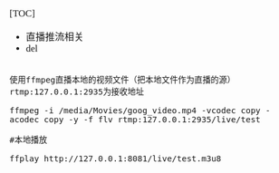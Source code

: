 <span  style="font-family: Simsun,serif; font-size: 17px; ">

[TOC]

- 直播推流相关
- del
~~~

使用ffmpeg直播本地的视频文件（把本地文件作为直播的源）rtmp:127.0.0.1:2935为接收地址

ffmpeg -i /media/Movies/goog_video.mp4 -vcodec copy -acodec copy -y -f flv rtmp:127.0.0.1:2935/live/test

#本地播放

ffplay http://127.0.0.1:8081/live/test.m3u8
~~~

</span>